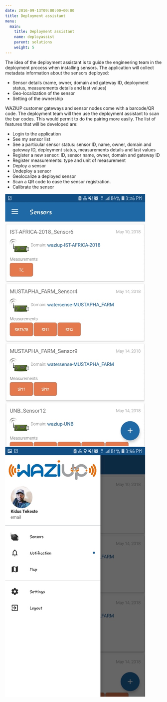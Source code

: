 ```yaml
---
date: 2016-09-13T09:00:00+00:00
title: Deployment assistant
menu:
  main:
    title: Deployment assistant
    name: deployassist
    parent: solutions
    weight: 5
---
```


The idea of the deployment assistant is to guide the engineering team in the deployment process when installing sensors.
The application will collect metadata information about the sensors deployed:

- Sensor details (name, owner, domain and gateway ID, deployment status, measurements details and last values)
- Geo-localization of the sensor
- Setting of the ownership

WAZIUP customer gateways and sensor nodes come with a barcode/QR code.
The deployment team will then use the deployment assistant to scan the bar codes.
This would permit to do the pairing more easily.
The list of features that will be developed are:

- Login to the application
- See my sensor list
- See a particular sensor status: sensor ID, name, owner, domain and gateway ID, deployment status, measurements details and last values
- Register a new sensor: ID, sensor name, owner, domain and gateway ID
- Register measurements: type and unit of measurement
- Deploy a sensor
- Undeploy a sensor
- Geolocalize a deployed sensor
- Scan a QR code to ease the sensor registration.
- Calibrate the sensor

![Dep1](images/deployassist1.jpg)
![Dep2](images/deployassist2.jpg)
